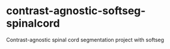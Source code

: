 # contrast-agnostic-softseg-spinalcord
Contrast-agnostic spinal cord segmentation project with softseg
